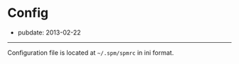 # Config

- pubdate: 2013-02-22

-----

Configuration file is located at `~/.spm/spmrc` in ini format.
